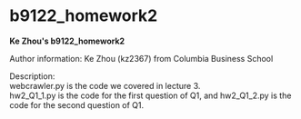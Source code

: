 # b9122_homework2
**Ke Zhou's b9122_homework2**  
  
Author information: Ke Zhou (kz2367) from Columbia Business School
  
Description:  
webcrawler.py is the code we covered in lecture 3.  
hw2_Q1_1.py is the code for the first question of Q1, and hw2_Q1_2.py is the code for the second question of Q1.
